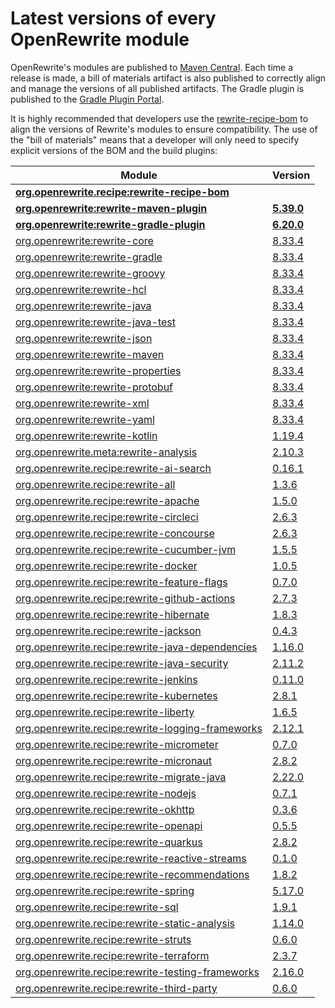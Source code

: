 # Latest versions of every OpenRewrite module

OpenRewrite's modules are published to [Maven Central](https://search.maven.org/search?q=org.openrewrite).
Each time a release is made, a bill of materials artifact is also published to correctly align and manage the versions of all published artifacts.
The Gradle plugin is published to the [Gradle Plugin Portal](https://plugins.gradle.org/plugin/org.openrewrite.rewrite).

It is highly recommended that developers use the [rewrite-recipe-bom](https://github.com/openrewrite/rewrite-recipe-bom)
to align the versions of Rewrite's modules to ensure compatibility.
The use of the "bill of materials" means that a developer will only need to specify explicit versions of the BOM and the build plugins:

| Module                                                                                                                | Version    |
|-----------------------------------------------------------------------------------------------------------------------| ---------- |
| [**org.openrewrite.recipe:rewrite-recipe-bom**](https://github.com/openrewrite/rewrite-recipe-bom)                    |            |
| [**org.openrewrite:rewrite-maven-plugin**](https://github.com/openrewrite/rewrite-maven-plugin)                       | **[5.39.0](https://github.com/openrewrite/rewrite-maven-plugin/releases/tag/v5.39.0)** |
| [**org.openrewrite:rewrite-gradle-plugin**](https://github.com/openrewrite/rewrite-gradle-plugin)                     | **[6.20.0](https://github.com/openrewrite/rewrite-gradle-plugin/releases/tag/v6.20.0)** |
| [org.openrewrite:rewrite-core](https://github.com/openrewrite/rewrite)                                                | [8.33.4](https://github.com/openrewrite/rewrite/releases/tag/v8.33.4) |
| [org.openrewrite:rewrite-gradle](https://github.com/openrewrite/rewrite)                                              | [8.33.4](https://github.com/openrewrite/rewrite/releases/tag/v8.33.4) |
| [org.openrewrite:rewrite-groovy](https://github.com/openrewrite/rewrite)                                              | [8.33.4](https://github.com/openrewrite/rewrite/releases/tag/v8.33.4) |
| [org.openrewrite:rewrite-hcl](https://github.com/openrewrite/rewrite)                                                 | [8.33.4](https://github.com/openrewrite/rewrite/releases/tag/v8.33.4) |
| [org.openrewrite:rewrite-java](https://github.com/openrewrite/rewrite)                                                | [8.33.4](https://github.com/openrewrite/rewrite/releases/tag/v8.33.4) |
| [org.openrewrite:rewrite-java-test](https://github.com/openrewrite/rewrite-java-test)                                 | [8.33.4](https://github.com/openrewrite/rewrite-java-test/releases/tag/v8.33.4) |
| [org.openrewrite:rewrite-json](https://github.com/openrewrite/rewrite)                                                | [8.33.4](https://github.com/openrewrite/rewrite/releases/tag/v8.33.4) |
| [org.openrewrite:rewrite-maven](https://github.com/openrewrite/rewrite)                                               | [8.33.4](https://github.com/openrewrite/rewrite/releases/tag/v8.33.4) |
| [org.openrewrite:rewrite-properties](https://github.com/openrewrite/rewrite)                                          | [8.33.4](https://github.com/openrewrite/rewrite/releases/tag/v8.33.4) |
| [org.openrewrite:rewrite-protobuf](https://github.com/openrewrite/rewrite-protobuf)                                   | [8.33.4](https://github.com/openrewrite/rewrite-protobuf/releases/tag/v8.33.4) |
| [org.openrewrite:rewrite-xml](https://github.com/openrewrite/rewrite)                                                 | [8.33.4](https://github.com/openrewrite/rewrite/releases/tag/v8.33.4) |
| [org.openrewrite:rewrite-yaml](https://github.com/openrewrite/rewrite)                                                | [8.33.4](https://github.com/openrewrite/rewrite/releases/tag/v8.33.4) |
| [org.openrewrite:rewrite-kotlin](https://github.com/openrewrite/rewrite-kotlin)                                       | [1.19.4](https://github.com/openrewrite/rewrite-kotlin/releases/tag/v1.19.4) |
| [org.openrewrite.meta:rewrite-analysis](https://github.com/openrewrite/rewrite-analysis)                              | [2.10.3](https://github.com/openrewrite/rewrite-analysis/releases/tag/v2.10.3) |
| [org.openrewrite.recipe:rewrite-ai-search](https://github.com/openrewrite/rewrite-ai-search)                          | [0.16.1](https://github.com/openrewrite/rewrite-ai-search/releases/tag/v0.16.1) |
| [org.openrewrite.recipe:rewrite-all](https://github.com/openrewrite/rewrite-all)                                      | [1.3.6](https://github.com/openrewrite/rewrite-all/releases/tag/v1.3.6) |
| [org.openrewrite.recipe:rewrite-apache](https://github.com/openrewrite/rewrite-apache)                                | [1.5.0](https://github.com/openrewrite/rewrite-apache/releases/tag/v1.5.0) |
| [org.openrewrite.recipe:rewrite-circleci](https://github.com/openrewrite/rewrite-circleci)                            | [2.6.3](https://github.com/openrewrite/rewrite-circleci/releases/tag/v2.6.3) |
| [org.openrewrite.recipe:rewrite-concourse](https://github.com/openrewrite/rewrite-concourse)                          | [2.6.3](https://github.com/openrewrite/rewrite-concourse/releases/tag/v2.6.3) |
| [org.openrewrite.recipe:rewrite-cucumber-jvm](https://github.com/openrewrite/rewrite-cucumber-jvm)                    | [1.5.5](https://github.com/openrewrite/rewrite-cucumber-jvm/releases/tag/v1.5.5) |
| [org.openrewrite.recipe:rewrite-docker](https://github.com/openrewrite/rewrite-docker)                                | [1.0.5](https://github.com/openrewrite/rewrite-docker/releases/tag/v1.0.5) |
| [org.openrewrite.recipe:rewrite-feature-flags](https://github.com/openrewrite/rewrite-feature-flags)                  | [0.7.0](https://github.com/openrewrite/rewrite-feature-flags/releases/tag/v0.7.0) |
| [org.openrewrite.recipe:rewrite-github-actions](https://github.com/openrewrite/rewrite-github-actions)                | [2.7.3](https://github.com/openrewrite/rewrite-github-actions/releases/tag/v2.7.3) |
| [org.openrewrite.recipe:rewrite-hibernate](https://github.com/openrewrite/rewrite-hibernate)                          | [1.8.3](https://github.com/openrewrite/rewrite-hibernate/releases/tag/v1.8.3) |
| [org.openrewrite.recipe:rewrite-jackson](https://github.com/openrewrite/rewrite-jackson)                              | [0.4.3](https://github.com/openrewrite/rewrite-jackson/releases/tag/v0.4.3) |
| [org.openrewrite.recipe:rewrite-java-dependencies](https://github.com/openrewrite/rewrite-java-dependencies)          | [1.16.0](https://github.com/openrewrite/rewrite-java-dependencies/releases/tag/v1.16.0) |
| [org.openrewrite.recipe:rewrite-java-security](https://github.com/openrewrite/rewrite-java-security)                  | [2.11.2](https://github.com/openrewrite/rewrite-java-security/releases/tag/v2.11.2) |
| [org.openrewrite.recipe:rewrite-jenkins](https://github.com/openrewrite/rewrite-jenkins)                              | [0.11.0](https://github.com/openrewrite/rewrite-jenkins/releases/tag/v0.11.0) |
| [org.openrewrite.recipe:rewrite-kubernetes](https://github.com/openrewrite/rewrite-kubernetes)                        | [2.8.1](https://github.com/openrewrite/rewrite-kubernetes/releases/tag/v2.8.1) |
| [org.openrewrite.recipe:rewrite-liberty](https://github.com/openrewrite/rewrite-liberty)                              | [1.6.5](https://github.com/openrewrite/rewrite-liberty/releases/tag/v1.6.5) |
| [org.openrewrite.recipe:rewrite-logging-frameworks](https://github.com/openrewrite/rewrite-logging-frameworks)        | [2.12.1](https://github.com/openrewrite/rewrite-logging-frameworks/releases/tag/v2.12.1) |
| [org.openrewrite.recipe:rewrite-micrometer](https://github.com/openrewrite/rewrite-micrometer)                        | [0.7.0](https://github.com/openrewrite/rewrite-micrometer/releases/tag/v0.7.0) |
| [org.openrewrite.recipe:rewrite-micronaut](https://github.com/openrewrite/rewrite-micronaut)                          | [2.8.2](https://github.com/openrewrite/rewrite-micronaut/releases/tag/v2.8.2) |
| [org.openrewrite.recipe:rewrite-migrate-java](https://github.com/openrewrite/rewrite-migrate-java)                    | [2.22.0](https://github.com/openrewrite/rewrite-migrate-java/releases/tag/v2.22.0) |
| [org.openrewrite.recipe:rewrite-nodejs](https://github.com/openrewrite/rewrite-nodejs)                                | [0.7.1](https://github.com/openrewrite/rewrite-nodejs/releases/tag/v0.7.1) |
| [org.openrewrite.recipe:rewrite-okhttp](https://github.com/openrewrite/rewrite-okhttp)                                | [0.3.6](https://github.com/openrewrite/rewrite-okhttp/releases/tag/v0.3.6) |
| [org.openrewrite.recipe:rewrite-openapi](https://github.com/openrewrite/rewrite-openapi)                              | [0.5.5](https://github.com/openrewrite/rewrite-openapi/releases/tag/v0.5.5) |
| [org.openrewrite.recipe:rewrite-quarkus](https://github.com/openrewrite/rewrite-quarkus)                              | [2.8.2](https://github.com/openrewrite/rewrite-quarkus/releases/tag/v2.8.2) |
| [org.openrewrite.recipe:rewrite-reactive-streams](https://github.com/openrewrite/rewrite-reactive-streams)            | [0.1.0](https://github.com/openrewrite/rewrite-reactive-streams/releases/tag/v0.1.0) |
| [org.openrewrite.recipe:rewrite-recommendations](https://github.com/openrewrite/rewrite-recommendations)              | [1.8.2](https://github.com/openrewrite/rewrite-recommendations/releases/tag/v1.8.2) |
| [org.openrewrite.recipe:rewrite-spring](https://github.com/openrewrite/rewrite-spring)                                | [5.17.0](https://github.com/openrewrite/rewrite-spring/releases/tag/v5.17.0) |
| [org.openrewrite.recipe:rewrite-sql](https://github.com/openrewrite/rewrite-sql)                                      | [1.9.1](https://github.com/openrewrite/rewrite-sql/releases/tag/v1.9.1) |
| [org.openrewrite.recipe:rewrite-static-analysis](https://github.com/openrewrite/rewrite-static-analysis)              | [1.14.0](https://github.com/openrewrite/rewrite-static-analysis/releases/tag/v1.14.0) |
| [org.openrewrite.recipe:rewrite-struts](https://github.com/openrewrite/rewrite-struts)                                | [0.6.0](https://github.com/openrewrite/rewrite-struts/releases/tag/v0.6.0) |
| [org.openrewrite.recipe:rewrite-terraform](https://github.com/openrewrite/rewrite-terraform)                          | [2.3.7](https://github.com/openrewrite/rewrite-terraform/releases/tag/v2.3.7) |
| [org.openrewrite.recipe:rewrite-testing-frameworks](https://github.com/openrewrite/rewrite-testing-frameworks)        | [2.16.0](https://github.com/openrewrite/rewrite-testing-frameworks/releases/tag/v2.16.0) |
| [org.openrewrite.recipe:rewrite-third-party](https://github.com/openrewrite/rewrite-third-party)                      | [0.6.0](https://github.com/openrewrite/rewrite-third-party/releases/tag/v0.6.0) |
